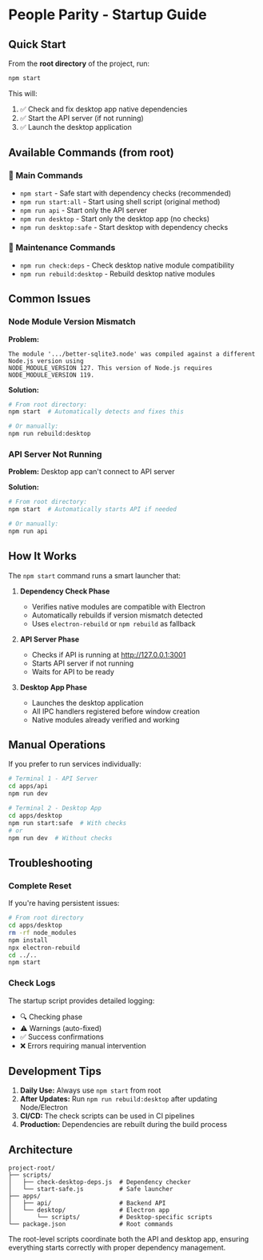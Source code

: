# People Parity - Startup Guide

## Quick Start

From the **root directory** of the project, run:

```bash
npm start
```

This will:
1. ✅ Check and fix desktop app native dependencies
2. ✅ Start the API server (if not running)
3. ✅ Launch the desktop application

## Available Commands (from root)

### 🚀 Main Commands

- `npm start` - Safe start with dependency checks (recommended)
- `npm run start:all` - Start using shell script (original method)
- `npm run api` - Start only the API server
- `npm run desktop` - Start only the desktop app (no checks)
- `npm run desktop:safe` - Start desktop with dependency checks

### 🔧 Maintenance Commands

- `npm run check:deps` - Check desktop native module compatibility
- `npm run rebuild:desktop` - Rebuild desktop native modules

## Common Issues

### Node Module Version Mismatch

**Problem:**
```
The module '.../better-sqlite3.node' was compiled against a different Node.js version using
NODE_MODULE_VERSION 127. This version of Node.js requires NODE_MODULE_VERSION 119.
```

**Solution:**
```bash
# From root directory:
npm start  # Automatically detects and fixes this

# Or manually:
npm run rebuild:desktop
```

### API Server Not Running

**Problem:**
Desktop app can't connect to API server

**Solution:**
```bash
# From root directory:
npm start  # Automatically starts API if needed

# Or manually:
npm run api
```

## How It Works

The `npm start` command runs a smart launcher that:

1. **Dependency Check Phase**
   - Verifies native modules are compatible with Electron
   - Automatically rebuilds if version mismatch detected
   - Uses `electron-rebuild` or `npm rebuild` as fallback

2. **API Server Phase**
   - Checks if API is running at http://127.0.0.1:3001
   - Starts API server if not running
   - Waits for API to be ready

3. **Desktop App Phase**
   - Launches the desktop application
   - All IPC handlers registered before window creation
   - Native modules already verified and working

## Manual Operations

If you prefer to run services individually:

```bash
# Terminal 1 - API Server
cd apps/api
npm run dev

# Terminal 2 - Desktop App
cd apps/desktop
npm run start:safe  # With checks
# or
npm run dev  # Without checks
```

## Troubleshooting

### Complete Reset

If you're having persistent issues:

```bash
# From root directory
cd apps/desktop
rm -rf node_modules
npm install
npx electron-rebuild
cd ../..
npm start
```

### Check Logs

The startup script provides detailed logging:
- 🔍 Checking phase
- ⚠️ Warnings (auto-fixed)
- ✅ Success confirmations
- ❌ Errors requiring manual intervention

## Development Tips

1. **Daily Use:** Always use `npm start` from root
2. **After Updates:** Run `npm run rebuild:desktop` after updating Node/Electron
3. **CI/CD:** The check scripts can be used in CI pipelines
4. **Production:** Dependencies are rebuilt during the build process

## Architecture

```
project-root/
├── scripts/
│   ├── check-desktop-deps.js  # Dependency checker
│   └── start-safe.js          # Safe launcher
├── apps/
│   ├── api/                   # Backend API
│   └── desktop/               # Electron app
│       └── scripts/           # Desktop-specific scripts
└── package.json               # Root commands
```

The root-level scripts coordinate both the API and desktop app, ensuring everything starts correctly with proper dependency management.